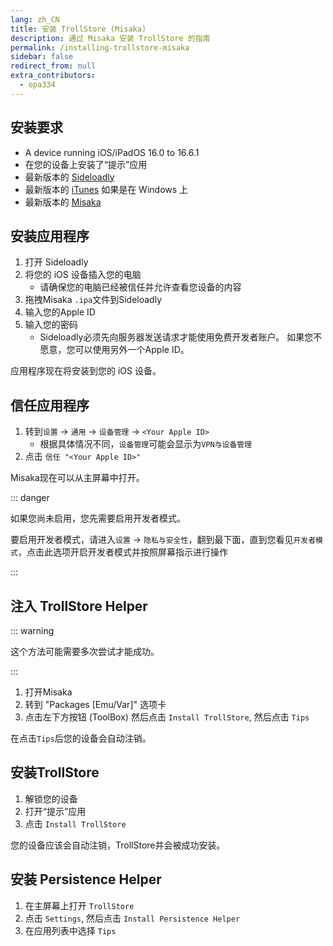 ```yaml
---
lang: zh_CN
title: 安装 TrollStore (Misaka)
description: 通过 Misaka 安装 TrollStore 的指南
permalink: /installing-trollstore-misaka
sidebar: false
redirect_from: null
extra_contributors:
  - opa334
---
```


## 安装要求

- A device running iOS/iPadOS 16.0 to 16.6.1
- 在您的设备上安装了“提示”应用
- 最新版本的 [Sideloadly](https://sideloadly.io/)
- 最新版本的 [iTunes](https://www.apple.com/itunes/download/win32) 如果是在 Windows 上
- 最新版本的 [Misaka](https://github.com/straight-tamago/misaka/releases/latest)

## 安装应用程序

1. 打开 Sideloadly
2. 将您的 iOS 设备插入您的电脑
   - 请确保您的电脑已经被信任并允许查看您设备的内容
3. 拖拽Misaka `.ipa`文件到Sideloadly
4. 输入您的Apple ID
5. 输入您的密码
   - Sideloadly必须先向服务器发送请求才能使用免费开发者账户。 如果您不愿意，您可以使用另外一个Apple ID。

应用程序现在将安装到您的 iOS 设备。

## 信任应用程序

1. 转到`设置` -> `通用` -> `设备管理` -> `<Your Apple ID>`
   - 根据具体情况不同，`设备管理`可能会显示为`VPN与设备管理`
2. 点击 `信任 "<Your Apple ID>"`

Misaka现在可以从主屏幕中打开。

::: danger

如果您尚未启用，您先需要启用开发者模式。

要启用开发者模式，请进入`设置` -> `隐私与安全性`，翻到最下面，直到您看见`开发者模式`，点击此选项开启开发者模式并按照屏幕指示进行操作

:::

## 注入 TrollStore Helper

::: warning

这个方法可能需要多次尝试才能成功。

:::

1. 打开Misaka
2. 转到 "Packages [Emu/Var]" 选项卡
3. 点击左下方按钮 (ToolBox) 然后点击 `Install TrollStore`, 然后点击 `Tips`

在点击`Tips`后您的设备会自动注销。

## 安装TrollStore

1. 解锁您的设备
2. 打开“提示”应用
3. 点击 `Install TrollStore`

您的设备应该会自动注销，TrollStore并会被成功安装。

## 安装 Persistence Helper

1. 在主屏幕上打开 `TrollStore`
2. 点击 `Settings`, 然后点击 `Install Persistence Helper`
3. 在应用列表中选择 `Tips`
